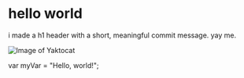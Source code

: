 # hello world

i made a h1 header with a short, meaningful commit message. yay me.

![Image of Yaktocat](https://octodex.github.com/images/yaktocat.png)

var myVar = "Hello, world!";
